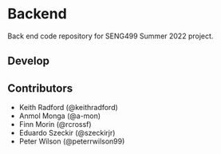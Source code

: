 # Backend

Back end code repository for SENG499 Summer 2022 project.

## Develop

## Contributors

- Keith Radford (@keithradford)
- Anmol Monga (@a-mon)
- Finn Morin (@rcrossf)
- Eduardo Szeckir (@szeckirjr)
- Peter Wilson (@peterrwilson99)

